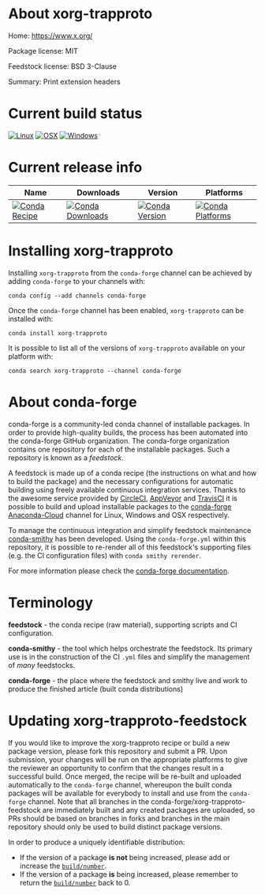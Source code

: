 About xorg-trapproto
====================

Home: https://www.x.org/

Package license: MIT

Feedstock license: BSD 3-Clause

Summary: Print extension headers



Current build status
====================

[![Linux](https://img.shields.io/circleci/project/github/conda-forge/xorg-trapproto-feedstock/master.svg?label=Linux)](https://circleci.com/gh/conda-forge/xorg-trapproto-feedstock)
[![OSX](https://img.shields.io/travis/conda-forge/xorg-trapproto-feedstock/master.svg?label=macOS)](https://travis-ci.org/conda-forge/xorg-trapproto-feedstock)
[![Windows](https://img.shields.io/appveyor/ci/conda-forge/xorg-trapproto-feedstock/master.svg?label=Windows)](https://ci.appveyor.com/project/conda-forge/xorg-trapproto-feedstock/branch/master)

Current release info
====================

| Name | Downloads | Version | Platforms |
| --- | --- | --- | --- |
| [![Conda Recipe](https://img.shields.io/badge/recipe-xorg--trapproto-green.svg)](https://anaconda.org/conda-forge/xorg-trapproto) | [![Conda Downloads](https://img.shields.io/conda/dn/conda-forge/xorg-trapproto.svg)](https://anaconda.org/conda-forge/xorg-trapproto) | [![Conda Version](https://img.shields.io/conda/vn/conda-forge/xorg-trapproto.svg)](https://anaconda.org/conda-forge/xorg-trapproto) | [![Conda Platforms](https://img.shields.io/conda/pn/conda-forge/xorg-trapproto.svg)](https://anaconda.org/conda-forge/xorg-trapproto) |

Installing xorg-trapproto
=========================

Installing `xorg-trapproto` from the `conda-forge` channel can be achieved by adding `conda-forge` to your channels with:

```
conda config --add channels conda-forge
```

Once the `conda-forge` channel has been enabled, `xorg-trapproto` can be installed with:

```
conda install xorg-trapproto
```

It is possible to list all of the versions of `xorg-trapproto` available on your platform with:

```
conda search xorg-trapproto --channel conda-forge
```


About conda-forge
=================

conda-forge is a community-led conda channel of installable packages.
In order to provide high-quality builds, the process has been automated into the
conda-forge GitHub organization. The conda-forge organization contains one repository
for each of the installable packages. Such a repository is known as a *feedstock*.

A feedstock is made up of a conda recipe (the instructions on what and how to build
the package) and the necessary configurations for automatic building using freely
available continuous integration services. Thanks to the awesome service provided by
[CircleCI](https://circleci.com/), [AppVeyor](https://www.appveyor.com/)
and [TravisCI](https://travis-ci.org/) it is possible to build and upload installable
packages to the [conda-forge](https://anaconda.org/conda-forge)
[Anaconda-Cloud](https://anaconda.org/) channel for Linux, Windows and OSX respectively.

To manage the continuous integration and simplify feedstock maintenance
[conda-smithy](https://github.com/conda-forge/conda-smithy) has been developed.
Using the ``conda-forge.yml`` within this repository, it is possible to re-render all of
this feedstock's supporting files (e.g. the CI configuration files) with ``conda smithy rerender``.

For more information please check the [conda-forge documentation](https://conda-forge.org/docs/).

Terminology
===========

**feedstock** - the conda recipe (raw material), supporting scripts and CI configuration.

**conda-smithy** - the tool which helps orchestrate the feedstock.
                   Its primary use is in the construction of the CI ``.yml`` files
                   and simplify the management of *many* feedstocks.

**conda-forge** - the place where the feedstock and smithy live and work to
                  produce the finished article (built conda distributions)


Updating xorg-trapproto-feedstock
=================================

If you would like to improve the xorg-trapproto recipe or build a new
package version, please fork this repository and submit a PR. Upon submission,
your changes will be run on the appropriate platforms to give the reviewer an
opportunity to confirm that the changes result in a successful build. Once
merged, the recipe will be re-built and uploaded automatically to the
`conda-forge` channel, whereupon the built conda packages will be available for
everybody to install and use from the `conda-forge` channel.
Note that all branches in the conda-forge/xorg-trapproto-feedstock are
immediately built and any created packages are uploaded, so PRs should be based
on branches in forks and branches in the main repository should only be used to
build distinct package versions.

In order to produce a uniquely identifiable distribution:
 * If the version of a package **is not** being increased, please add or increase
   the [``build/number``](https://conda.io/docs/user-guide/tasks/build-packages/define-metadata.html#build-number-and-string).
 * If the version of a package **is** being increased, please remember to return
   the [``build/number``](https://conda.io/docs/user-guide/tasks/build-packages/define-metadata.html#build-number-and-string)
   back to 0.
